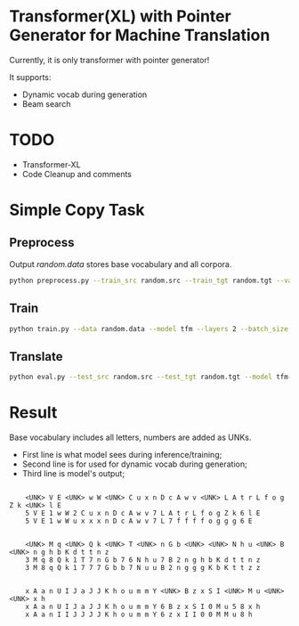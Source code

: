 # Transformer(XL) with Pointer Generator for Machine Translation

Currently, it is only transformer with pointer generator! 

It supports:

- Dynamic vocab during generation
- Beam search

# TODO


- Transformer-XL
- Code Cleanup and comments

# Simple Copy Task

## Preprocess
Output *random.data* stores base vocabulary and all corpora.

```bash
python preprocess.py --train_src random.src --train_tgt random.tgt --valid_src random.src --valid_tgt random.tgt --save_data random.data --src_vocab random.vocab --tgt_vocab random.vocab
```

## Train

```bash
python train.py --data random.data --model tfm --layers 2 --batch_size 500 --steps 300 --valid_steps 100 --save_steps 100 --device cuda
```

## Translate

```bash
python eval.py --test_src random.src --test_tgt random.tgt --model tfm-300.pt

```

# Result

Base vocabulary includes all letters, numbers are added as UNKs.

- First line is what model sees during inference/training;
- Second line is for used for dynamic vocab during generation;
- Third line is model's output;

```text
   
    <UNK> V E <UNK> w W <UNK> C u x n D c A w v <UNK> L A t r L f o g Z k <UNK> l E
    5 V E 1 w W 2 C u x n D c A w v 7 L A t r L f o g Z k 6 l E
    5 V E 1 w W u x x x n D c A w v 7 L 7 f f f f o g g g 6 E
    
    
    <UNK> M q <UNK> Q k <UNK> T <UNK> n G b <UNK> <UNK> N h u <UNK> B <UNK> n g h b K d t t n z
    3 M q 8 Q k 1 T 7 n G b 7 6 N h u 7 B 2 n g h b K d t t n z
    3 M 8 q Q k 1 7 7 7 G b b 7 N u u B 2 n g g g K b K t t z z
    
    
    x A a n U I J a J J K h o u m m Y <UNK> B z x S I <UNK> M u <UNK> <UNK> x h
    x A a n U I J a J J K h o u m m Y 6 B z x S I 0 M u 5 8 x h
    x A a n I I J J J J K h o u m m Y 6 z x I I 0 0 M M u 8 h

```
